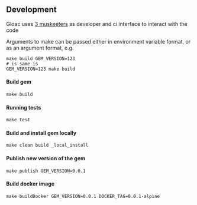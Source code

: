 ## Development

Gloac uses [3 muskeeters](https://3musketeers.io/) as developer and ci interface to interact
with the code

Arguments to make can be passed either in environment variable format, or as an argument format, e.g.

```
make build GEM_VERSION=123
# is same is
GEM_VERSION=123 make build
```

#### Build gem

```shell
make build
```

#### Running tests

```shell
make test
```

#### Build and install gem locally

```shell
make clean build _local_install
```

#### Publish new version of the gem

```shell
make publish GEM_VERSION=0.0.1 
```

#### Build docker image

```shell
make buildDocker GEM_VERSION=0.0.1 DOCKER_TAG=0.0.1-alpine 
```